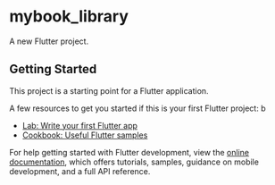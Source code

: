 # mybook_library

A new Flutter project.

## Getting Started

This project is a starting point for a Flutter application.
 
A few resources to get you started if this is your first Flutter project:
b

- [Lab: Write your first Flutter app](https://docs.flutter.dev/get-started/codelab)
- [Cookbook: Useful Flutter samples](https://docs.flutter.dev/cookbook)

For help getting started with Flutter development, view the
[online documentation](https://docs.flutter.dev/), which offers tutorials,
samples, guidance on mobile development, and a full API reference.
